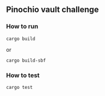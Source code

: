 ## Pinochio vault challenge

### How to run

```
cargo build
```

or

```
cargo build-sbf
```

### How to test

```
cargo test
```
